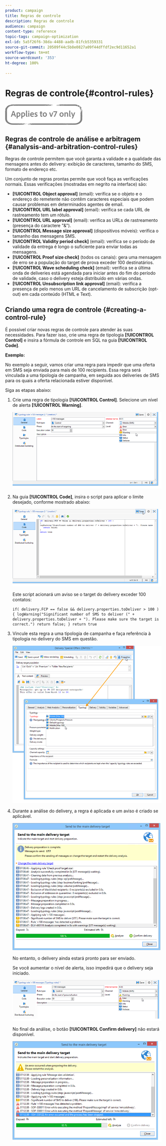 ```yaml
---
product: campaign
title: Regras de controle
description: Regras de controle
audience: campaign
content-type: reference
topic-tags: campaign-optimization
exl-id: 5a5f26f6-38da-4488-aadb-81fcb5359331
source-git-commit: 20509f44c5b8e0827a09f44dffdf2ec9d11652a1
workflow-type: tm+mt
source-wordcount: '353'
ht-degree: 100%

---
```


# Regras de controle{#control-rules}

![](../../assets/v7-only.svg)

## Regras de controle de análise e arbitragem {#analysis-and-arbitration-control-rules}

Regras de controle permitem que você garanta a validade e a qualidade das mensagens antes do delivery: exibição de caracteres, tamanho do SMS, formato de endereço etc.

Um conjunto de regras prontas permite que você faça as verificações normais. Essas verificações (mostradas em negrito na interface) são:

* **[!UICONTROL Object approval]** (email): verifica se o objeto e o endereço do remetente não contêm caracteres especiais que podem causar problemas em determinados agentes de email.
* **[!UICONTROL URL label approval]** (email): verifica se cada URL de rastreamento tem um rótulo.
* **[!UICONTROL URL approval]** (email): verifica as URLs de rastreamento (presença do caractere &quot;&amp;&quot;).
* **[!UICONTROL Message size approval]** (dispositivos móveis): verifica o tamanho das mensagens SMS.
* **[!UICONTROL Validity period check]** (email): verifica se o período de validade da entrega é longo o suficiente para enviar todas as mensagens.
* **[!UICONTROL Proof size check]** (todos os canais): gera uma mensagem de erro se a população do target de prova exceder 100 destinatários.
* **[!UICONTROL Wave scheduling check]** (email): verifica se a última onda de deliveries está agendada para iniciar antes do fim do período de validade, caso o delivery esteja distribuído em várias ondas.
* **[!UICONTROL Unsubscription link approval]** (email): verifica a presença de pelo menos um URL de cancelamento de subscrição (opt-out) em cada conteúdo (HTML e Text).

## Criando uma regra de controle {#creating-a-control-rule}

É possível criar novas regras de controle para atender às suas necessidades. Para fazer isso, crie uma regra de tipologia **[!UICONTROL Control]** e insira a fórmula de controle em SQL na guia **[!UICONTROL Code]**.

**Exemplo:**

No exemplo a seguir, vamos criar uma regra para impedir que uma oferta em SMS seja enviada para mais de 100 recipients. Essa regra será vinculada a uma tipologia de campanha, em seguida aos deliveries de SMS para os quais a oferta relacionada estiver disponível.

Siga as etapas abaixo:

1. Crie uma regra de tipologia **[!UICONTROL Control]**. Selecione um nível de alerta **[!UICONTROL Warning]**.

   ![](assets/campaign_opt_create_control_01.png)

1. Na guia **[!UICONTROL Code]**, insira o script para aplicar o limite desejado, conforme mostrado abaixo:

   ![](assets/campaign_opt_create_control_02.png)

   Este script acionará um aviso se o target do delivery exceder 100 contatos:

   ```
   if( delivery.FCP == false && delivery.properties.toDeliver > 100 ) { logWarning("Significant number of SMS to deliver (" + delivery.properties.toDeliver + "). Please make sure the target is correct.") return false; } return true
   ```

1. Vincule esta regra a uma tipologia de campanha e faça referência à tipologia no delivery do SMS em questão.

   ![](assets/campaign_opt_create_control_03.png)

1. Durante a análise do delivery, a regra é aplicada e um aviso é criado se aplicável.

   ![](assets/campaign_opt_create_control_04.png)

   No entanto, o delivery ainda estará pronto para ser enviado.

   Se você aumentar o nível de alerta, isso impedirá que o delivery seja iniciado.

   ![](assets/campaign_opt_create_control_05.png)

   No final da análise, o botão **[!UICONTROL Confirm delivery]** não estará disponível.

   ![](assets/campaign_opt_create_control_06.png)
